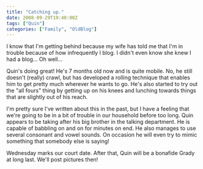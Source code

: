 ```yaml
---
title: "Catching up."
date: 2008-09-29T19:40:00Z
tags: ["Quin"]
categories: ["Family", "OldBlog"]
---
```


I know that I'm getting  behind because my wife has told me that I'm in trouble because of how infrequently I blog.  I didn't even know she knew I had a blog...  Oh well...

Quin's doing great!  He's 7 months old now and is quite mobile.  No, he still doesn't (really) crawl, but has developed a rolling technique that enables him to get pretty much wherever he wants to go.  He's also started to try out the "all fours" thing by getting up on his knees and lunching towards things that are slightly out of his reach.

I'm pretty sure I've written about this in the past, but I have a feeling that we're going to be in a bit of trouble in our household before too long.  Quin appears to be taking after his big brother in the talking department.  He is capable of babbling on and on for minutes on end.  He also manages to use several consonant and vowel sounds.  On occasion he will even try to mimic something that somebody else is saying!

Wednesday marks our court date.  After that, Quin will be a bonafide Grady at long last.  We'll post pictures then!
